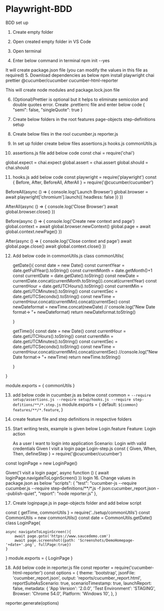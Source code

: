 # Playwright-BDD
BDD set up
1.	Create empty folder
2.	Open created empty folder in VS Code
3.	Open terminal
 
4.	Enter below command in terminal
npm init --yes 
 
It will create package.json file (you can modify the values in this file as required)
5.	Download dependencies as below
npm install playwright chai prettier @cucumber/cucumber cucumber-html-reporter
 
This will create node modules and package.lock.json file
 
6.	(Optional)Prettier is optional but it helps to eliminate semicolon and double quotes error.
Create .prettierrc file and enter below code
{
  "semi": false,
  "singleQuote": true
}

7.	Create below folders in the root
features
page-objects
step-definitions
setup 
8.	Create below files in the rool
cucumber.js
reporter.js
 
9.	In set up folder create below files
assertions.js
hooks.js
commonUtils.js
 
10.	assertions.js file add below code
const chai = require('chai')

global.expect = chai.expect
global.assert = chai.assert
global.should = chai.should

11.	hooks.js add below code
const playwright = require('playwright')
const { Before, After, BeforeAll, AfterAll } = require('@cucumber/cucumber')

BeforeAll(async () => {
    console.log('Launch Browser')
    global.browser = await playwright['chromium'].launch({ headless: false })
})

AfterAll(async () => {
    console.log('Close Browser')
    await global.browser.close()
})

Before(async () => {
    console.log('Create new context and page')
    global.context = await global.browser.newContext()
    global.page = await global.context.newPage()
})

After(async () => {
    console.log('Close context and page')
    await global.page.close()
    await global.context.close()
})

12.	Add below code in commonUtils.js
class commonUtils{

    getDate(){
        const date = new Date()
        const currentYear = date.getFullYear().toString()
        const currentMonth = date.getMonth()+1
        const currentDate = date.getDate().toString()
        const newDate = currentDate.concat(currentMonth.toString()).concat(currentYear)
        const currentHour = date.getUTCHours().toString()
        const currentMin = date.getUTCMinutes().toString()
        const currentSec = date.getUTCSeconds().toString()
        const newTime = currentHour.concat(currentMin).concat(currentSec)
        const newDateformat = newTime.concat(newDate)
      //  console.log("New Date format-> "+ newDateformat)
        return newDateformat.toString()
        
    }
    
    getTime(){
        const date = new Date()
        const currentHour = date.getUTCHours().toString()
        const currentMin = date.getUTCMinutes().toString()
        const currentSec = date.getUTCSeconds().toString()
        const newTime = currentHour.concat(currentMin).concat(currentSec)
        //console.log("New Date format-> "+ newTime)
        return newTime.toString()
        
    }

}

module.exports = { commonUtils }

13.	add below code in cucumber.js as below
const common = `
    --require setup/assertions.js
    --require setup/hooks.js
    --require step-defitions/**/*.step.js
`
module.exports = {
    default: `${common} features/**/*.feature`,
}

14.	create feature file and step definitions in respective folders
 

15.	Start writing tests, example is given below
Login.feature
Feature: Login action

    As a user
    I want to login into application
    Scenario: Login with valid credentials
        Given I visit a login page
Login-step.js
const { Given, When, Then, defineStep } = require('@cucumber/cucumber')

const loginPage = new LoginPage()

Given('I visit a login page', async function () {
    await loginPage.navigateToLoginScreen()
})
login
16.	Change values in package.json as below
"scripts": {
    "test": "cucumber-js --require cucumber.js --require step-definitions/**/*.js -f json:cucumber_report.json --publish-quiet",
    "report": "node reporter.js"
  },

17.	Create loginpage.js in page-objects folder and add below script
 
const { getTime, commonUtils } = require('../setup/commonUtils')
const CommonUtils = new commonUtils()
const date = CommonUtils.getDate()
class LoginPage{

    async navigateToLoginScreen(){
        await page.goto('https://www.saucedemo.com')
        await page.screenshot({path: 'Screenshots/DemoHomepage-'+date+'.png', fullPage:true})
    }
}
module.exports = { LoginPage }

18.	Add below code in reporter.js file
const reporter = require('cucumber-html-reporter')
const options = {
    theme: 'bootstrap',
    jsonFile: 'cucumber_report.json',
    output: 'reports/cucumber_report.html',
    reportSuiteAsScenario: true,
    scenarioTimestamp: true,
    launchReport: false,
    metadata: {
        'App Version': '2.0.0',
        'Test Environment': 'STAGING',
        Browser: 'Chrome 54.0',
        Platform: 'Windows 10',
    },
}

reporter.generate(options)

